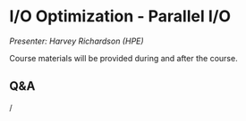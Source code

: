 # I/O Optimization - Parallel I/O

*Presenter: Harvey Richardson (HPE)*

Course materials will be provided during and after the course.

<!--
Temporary location of materials (for the lifetime of the training project):

-   Slides: `/project/project_465000644/Slides/HPE/14_IO_medium_LUMI.pdf`
-->

<!--
Archived materials on LUMI:

-   Slides: `/appl/local/training/4day-20231003/files/LUMI-4day-20231003-4_04_IO_Optimization_Parallel_IO.pdf`

-   Recording: `/appl/local/training/4day-20231003/recordings/4_04_IO_Optimization_Parallel_IO.mp4`

These materials can only be distributed to actual users of LUMI (active user account).


## Links

-   The [ExaIO project](https://www.exascaleproject.org/research-project/exaio/) paper
    ["Transparent Asynchronous Parallel I/O Using Background Threads"](https://doi.org/10.1109/TPDS.2021.3090322).
-->

## Q&A

/

